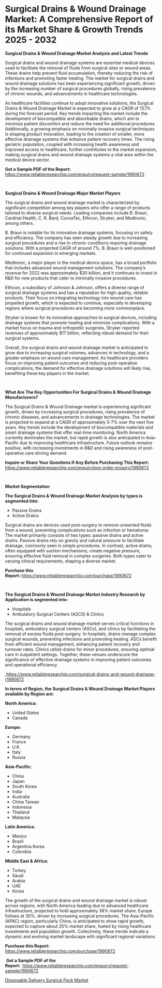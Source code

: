 <p><h1>Surgical Drains & Wound Drainage Market: A Comprehensive Report of its Market Share & Growth Trends 2025 - 2032</h1></p><p><strong>Surgical Drains & Wound Drainage Market Analysis and Latest Trends</strong></p>
<p><p>Surgical drains and wound drainage systems are essential medical devices used to facilitate the removal of fluids from surgical sites or wound areas. These drains help prevent fluid accumulation, thereby reducing the risk of infections and promoting faster healing. The market for surgical drains and wound drainage solutions has been experiencing significant growth, driven by the increasing number of surgical procedures globally, rising prevalence of chronic wounds, and advancements in healthcare technologies.</p><p>As healthcare facilities continue to adopt innovative solutions, the Surgical Drains & Wound Drainage Market is expected to grow at a CAGR of 13.1% during the forecast period. Key trends impacting the market include the development of biocompatible and absorbable drains, which aim to minimize patient discomfort and reduce the need for additional procedures. Additionally, a growing emphasis on minimally invasive surgical techniques is shaping product innovation, leading to the creation of smaller, more effective drainage systems that enhance patient recovery times. The rising geriatric population, coupled with increasing health awareness and improved access to healthcare, further contributes to the market expansion, making surgical drains and wound drainage systems a vital area within the medical device sector.</p></p>
<p><strong>Get a Sample PDF of the Report:&nbsp;</strong> <a href="https://www.reliableresearchiq.com/enquiry/request-sample/1990672?utm_campaign=3027&utm_medium=2&utm_source=Github&utm_content=ia&utm_term=05032025&utm_id=surgical-drains-wound-drainage">https://www.reliableresearchiq.com/enquiry/request-sample/1990672</a></p>
<p>&nbsp;</p>
<p><strong>Surgical Drains & Wound Drainage Major Market Players</strong></p>
<p><p>The surgical drains and wound drainage market is characterized by significant competition among key players who offer a range of products tailored to diverse surgical needs. Leading companies include B. Braun, Cardinal Health, C. R. Bard, ConvaTec, Ethicon, Stryker, and Medtronic, among others. </p><p>B. Braun is notable for its innovative drainage systems, focusing on safety and efficiency. The company has seen steady growth due to increasing surgical procedures and a rise in chronic conditions requiring drainage solutions. With a projected CAGR of around 7%, B. Braun is well-positioned for continued expansion in emerging markets.</p><p>Medtronic, a major player in the medical device space, has a broad portfolio that includes advanced wound management solutions. The company’s revenue for 2022 was approximately $30 billion, and it continues to invest in R&D for new products that cater to minimally invasive procedures.</p><p>Ethicon, a subsidiary of Johnson & Johnson, offers a diverse range of surgical drainage systems and has a reputation for high-quality, reliable products. Their focus on integrating technology into wound care has propelled growth, which is expected to continue, especially in developing regions where surgical procedures are becoming more commonplace.</p><p>Stryker is known for its innovative approaches to surgical devices, including drainage systems that promote healing and minimize complications. With a market focus on trauma and orthopedic surgeries, Stryker reported revenues of approximately $17 billion, reflecting robust demand for their surgical systems.</p><p>Overall, the surgical drains and wound drainage market is anticipated to grow due to increasing surgical volumes, advances in technology, and a greater emphasis on wound care management. As healthcare providers focus on improving patient outcomes and reducing post-operative complications, the demand for effective drainage solutions will likely rise, benefiting these key players in the market.</p></p>
<p>&nbsp;</p>
<p><strong>What Are The Key Opportunities For Surgical Drains & Wound Drainage Manufacturers?</strong></p>
<p><p>The Surgical Drains & Wound Drainage market is experiencing significant growth, driven by increasing surgical procedures, rising prevalence of chronic diseases, and advancements in drainage technologies. The market is projected to expand at a CAGR of approximately 5-7% over the next five years. Key trends include the development of biocompatible materials and smart drainage systems that offer real-time monitoring. North America currently dominates the market, but rapid growth is also anticipated in Asia-Pacific due to improving healthcare infrastructure. Future outlook remains positive, with increasing investments in R&D and rising awareness of post-operative care driving demand.</p></p>
<p><strong>Inquire or Share Your Questions If Any Before Purchasing This Report:</strong> <a href="https://www.reliableresearchiq.com/enquiry/pre-order-enquiry/1990672?utm_campaign=3027&utm_medium=2&utm_source=Github&utm_content=ia&utm_term=05032025&utm_id=surgical-drains-wound-drainage">https://www.reliableresearchiq.com/enquiry/pre-order-enquiry/1990672</a></p>
<p>&nbsp;</p>
<p><strong>Market Segmentation</strong></p>
<p><strong>The Surgical Drains & Wound Drainage Market Analysis by types is segmented into:</strong></p>
<p><ul><li>Passive Drains</li><li>Active Drains</li></ul></p>
<p><p>Surgical drains are devices used post-surgery to remove unwanted fluids from a wound, preventing complications such as infection or hematoma. The market primarily consists of two types: passive drains and active drains. Passive drains rely on gravity and natural pressure to facilitate drainage, commonly seen in simple procedures. In contrast, active drains, often equipped with suction mechanisms, create negative pressure, ensuring effective fluid removal in complex surgeries. Both types cater to varying clinical requirements, shaping a diverse market.</p></p>
<p><strong>Purchase this Report:&nbsp;</strong><a href="https://www.reliableresearchiq.com/purchase/1990672?utm_campaign=3027&utm_medium=2&utm_source=Github&utm_content=ia&utm_term=05032025&utm_id=surgical-drains-wound-drainage">https://www.reliableresearchiq.com/purchase/1990672</a></p>
<p>&nbsp;</p>
<p><strong>The Surgical Drains & Wound Drainage Market Industry Research by Application is segmented into:</strong></p>
<p><ul><li>Hospitals</li><li>Ambulatory Surgical Centers (ASCS) & Clinics</li></ul></p>
<p><p>The surgical drains and wound drainage market serves critical functions in hospitals, ambulatory surgical centers (ASCs), and clinics by facilitating the removal of excess fluids post-surgery. In hospitals, drains manage complex surgical wounds, preventing infections and promoting healing. ASCs benefit from efficient wound management, enhancing patient recovery and turnover rates. Clinics utilize drains for minor procedures, ensuring optimal care in outpatient settings. Together, these venues underscore the significance of effective drainage systems in improving patient outcomes and operational efficiency.</p></p>
<p><a href="https://www.reliableresearchiq.com/surgical-drains-and-wound-drainage-r1990672?utm_campaign=3027&utm_medium=2&utm_source=Github&utm_content=ia&utm_term=05032025&utm_id=surgical-drains-wound-drainage">&nbsp;https://www.reliableresearchiq.com/surgical-drains-and-wound-drainage-r1990672</a></p>
<p><strong>In terms of Region, the Surgical Drains & Wound Drainage Market Players available by Region are:</strong></p>
<p>
    <p> <strong> North America: </strong>
        <ul>
            <li>United States</li>
            <li>Canada</li>
        </ul>
        </p> 
    <p> <strong> Europe: </strong>
        <ul>
            <li>Germany</li>
            <li>France</li>
            <li>U.K.</li>
            <li>Italy</li>
            <li>Russia</li>
        </ul>
        </p> 
    <p> <strong> Asia-Pacific: </strong>
        <ul>
            <li>China</li>
            <li>Japan</li>
            <li>South Korea</li>
            <li>India</li>
            <li>Australia</li>
            <li>China Taiwan</li>
            <li>Indonesia</li>
            <li>Thailand</li>
            <li>Malaysia</li>
        </ul>
        </p> 
    <p> <strong> Latin America: </strong>
        <ul>
            <li>Mexico</li>
            <li>Brazil</li>
            <li>Argentina Korea</li>
            <li>Colombia</li>
        </ul>
        </p> 
    <p> <strong> Middle East & Africa: </strong>
        <ul>
            <li>Turkey</li>
            <li>Saudi</li>
            <li>Arabia</li>
            <li>UAE</li>
            <li>Korea</li>
        </ul>
    </p>
    </p>
<p><p>The growth of the surgical drains and wound drainage market is robust across regions, with North America leading due to advanced healthcare infrastructure, projected to hold approximately 38% market share. Europe follows at 30%, driven by increasing surgical procedures. The Asia-Pacific (APAC) region, particularly China, is anticipated to show rapid growth, expected to capture about 25% market share, fueled by rising healthcare investments and population growth. Collectively, these trends indicate a dynamic and evolving market landscape with significant regional variations.</p></p>
<p><strong>Purchase this Report: </strong><a href="https://www.reliableresearchiq.com/purchase/1990672?utm_campaign=3027&utm_medium=2&utm_source=Github&utm_content=ia&utm_term=05032025&utm_id=surgical-drains-wound-drainage">https://www.reliableresearchiq.com/purchase/1990672</a></p>
<p>&nbsp;<strong>Get a Sample PDF of the Report:&nbsp;&nbsp;</strong><a href="https://www.reliableresearchiq.com/enquiry/request-sample/1990672?utm_campaign=3027&utm_medium=2&utm_source=Github&utm_content=ia&utm_term=05032025&utm_id=surgical-drains-wound-drainage">https://www.reliableresearchiq.com/enquiry/request-sample/1990672</a></p>
<p><strong></strong></p>
<p><p><a href="https://github.com/birbamanan03/Market-Research-Report-List-1/blob/main/disposable-delivery-surgical-pack-market.md?utm_campaign=3027&utm_medium=2&utm_source=Github&utm_content=ia&utm_term=05032025&utm_id=surgical-drains-wound-drainage">Disposable Delivery Surgical Pack Market</a></p></p>